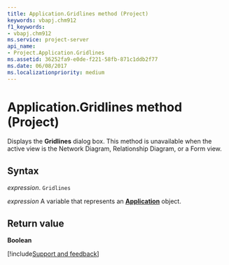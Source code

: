 ```yaml
---
title: Application.Gridlines method (Project)
keywords: vbapj.chm912
f1_keywords:
- vbapj.chm912
ms.service: project-server
api_name:
- Project.Application.Gridlines
ms.assetid: 36252fa9-e0de-f221-58fb-871c1ddb2f77
ms.date: 06/08/2017
ms.localizationpriority: medium
---
```



# Application.Gridlines method (Project)

Displays the **Gridlines** dialog box. This method is unavailable when the active view is the Network Diagram, Relationship Diagram, or a Form view.


## Syntax

_expression_. `Gridlines`

_expression_ A variable that represents an **[Application](Project.Application.md)** object.


## Return value

 **Boolean**

[!include[Support and feedback](~/includes/feedback-boilerplate.md)]